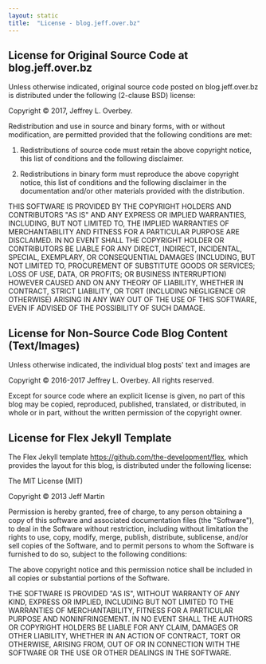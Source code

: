 ```yaml
---
layout: static
title:  "License - blog.jeff.over.bz"
---
```


## License for Original Source Code at blog.jeff.over.bz

Unless otherwise indicated, original source code posted on blog.jeff.over.bz is distributed under the following (2-clause BSD) license:

Copyright &copy; 2017, Jeffrey L. Overbey.

Redistribution and use in source and binary forms, with or without
modification, are permitted provided that the following conditions are met:

1. Redistributions of source code must retain the above copyright notice, this list of conditions and the following disclaimer.

2. Redistributions in binary form must reproduce the above copyright notice, this list of conditions and the following disclaimer in the documentation and/or other materials provided with the distribution.

THIS SOFTWARE IS PROVIDED BY THE COPYRIGHT HOLDERS AND CONTRIBUTORS "AS IS" AND ANY EXPRESS OR IMPLIED WARRANTIES, INCLUDING, BUT NOT LIMITED TO, THE IMPLIED WARRANTIES OF MERCHANTABILITY AND FITNESS FOR A PARTICULAR PURPOSE ARE DISCLAIMED. IN NO EVENT SHALL THE COPYRIGHT HOLDER OR CONTRIBUTORS BE LIABLE FOR ANY DIRECT, INDIRECT, INCIDENTAL, SPECIAL, EXEMPLARY, OR CONSEQUENTIAL DAMAGES (INCLUDING, BUT NOT LIMITED TO, PROCUREMENT OF SUBSTITUTE GOODS OR SERVICES; LOSS OF USE, DATA, OR PROFITS; OR BUSINESS INTERRUPTION) HOWEVER CAUSED AND ON ANY THEORY OF LIABILITY, WHETHER IN CONTRACT, STRICT LIABILITY, OR TORT (INCLUDING NEGLIGENCE OR OTHERWISE) ARISING IN ANY WAY OUT OF THE USE OF THIS SOFTWARE, EVEN IF ADVISED OF THE POSSIBILITY OF SUCH DAMAGE.

## License for Non-Source Code Blog Content (Text/Images)

Unless otherwise indicated, the individual blog posts' text and images are

Copyright &copy; 2016-2017 Jeffrey L. Overbey.  All rights reserved.

Except for source code where an explicit license is given, no part of this
blog may be copied, reproduced, published, translated, or distributed, in
whole or in part, without the written permission of the copyright owner.

## License for Flex Jekyll Template

The Flex Jekyll template <https://github.com/the-development/flex>, which
provides the layout for this blog, is distributed under the following license:

The MIT License (MIT)

Copyright &copy; 2013 Jeff Martin

Permission is hereby granted, free of charge, to any person obtaining a copy
of this software and associated documentation files (the "Software"), to deal
in the Software without restriction, including without limitation the rights
to use, copy, modify, merge, publish, distribute, sublicense, and/or sell
copies of the Software, and to permit persons to whom the Software is
furnished to do so, subject to the following conditions:

The above copyright notice and this permission notice shall be included in all
copies or substantial portions of the Software.

THE SOFTWARE IS PROVIDED "AS IS", WITHOUT WARRANTY OF ANY KIND, EXPRESS OR
IMPLIED, INCLUDING BUT NOT LIMITED TO THE WARRANTIES OF MERCHANTABILITY,
FITNESS FOR A PARTICULAR PURPOSE AND NONINFRINGEMENT. IN NO EVENT SHALL THE
AUTHORS OR COPYRIGHT HOLDERS BE LIABLE FOR ANY CLAIM, DAMAGES OR OTHER
LIABILITY, WHETHER IN AN ACTION OF CONTRACT, TORT OR OTHERWISE, ARISING FROM,
OUT OF OR IN CONNECTION WITH THE SOFTWARE OR THE USE OR OTHER DEALINGS IN THE
SOFTWARE.
